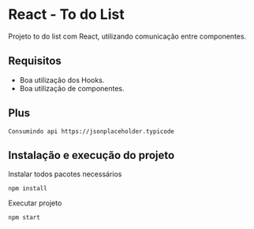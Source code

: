 # React - To do List
Projeto  to do list com React, utilizando comunicação entre componentes.


## Requisitos

* Boa utilização dos Hooks.
* Boa utilização de componentes.

## Plus

    Consumindo api https://jsonplaceholder.typicode

## Instalação e execução do projeto
Instalar todos pacotes necessários

    npm install

Executar projeto

    npm start    